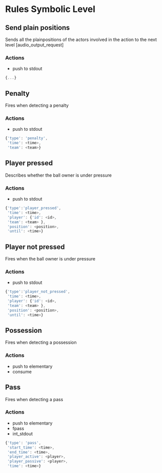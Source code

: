 # Rules Symbolic Level
## Send plain positions
Sends all the plainpositions of the actors involved in the action to the next level [audio_output_request] 
### Actions
- push to stdout
```javascript
{...}
```
## Penalty
Fires when detecting a penalty
### Actions
- push to stdout
```javascript
{'type': 'penalty',
 'time': <time>,
 'team': <team>}
```
## Player pressed
Describes whether the ball owner is under pressure
### Actions
- push to stdout
```javascript
{'type':'player_pressed',
 'time': <time>,
 'player': {'id': <id>,
 'team': <team> },
 'position': <position>,
 'until': <time>}
```
## Player not pressed
Fires when the ball owner is under pressure
### Actions
- push to stdout
```javascript
{'type':'player_not_pressed',
 'time': <time>,
 'player': {'id': <id>,
 'team': <team> },
 'position': <position>,
 'until': <time>}
```
## Possession
Fires when detecting a possession
### Actions
- push to elementary
- consume
## Pass
Fires when detecting a pass
### Actions
- push to elementary
- fpass
- int_stdout
```javascript
{'type': 'pass',
 'start_time': <time>,
 'end_time': <time>,
 'player_active': <player>,
 'player_passive': <player>,
 'time': <time>}
```
